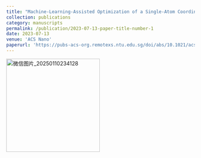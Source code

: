 ```yaml
---
title: "Machine-Learning-Assisted Optimization of a Single-Atom Coordination Environment for Accelerated Fenton Catalysis"
collection: publications
category: manuscripts
permalink: /publication/2023-07-13-paper-title-number-1
date: 2023-07-13
venue: 'ACS Nano'
paperurl: 'https://pubs-acs-org.remotexs.ntu.edu.sg/doi/abs/10.1021/acsnano.3c03610'
---
```

<img width="250" alt="微信图片_20250110234128" src="https://github.com/user-attachments/assets/bfdc812f-ffca-4586-a777-0ac1f9ca09a0" />
